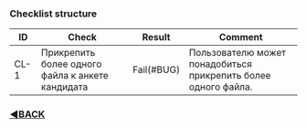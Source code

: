 ### Checklist structure

| ID   	| Check                                            	| Result     	| Comment                                                        	|
|------	|--------------------------------------------------	|------------	|----------------------------------------------------------------	|
| CL-1 	| Прикрепить более одного файла к анкете кандидата 	| Fail(#BUG) 	| Пользователю может понадобиться прикрепить более одного файла. 	|



### [:arrow_backward:BACK](https://github.com/c1plak/Vadims_Course_group27)
